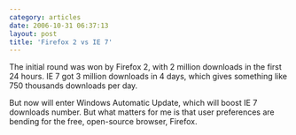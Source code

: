 ```yaml
---
category: articles
date: 2006-10-31 06:37:13
layout: post
title: 'Firefox 2 vs IE 7'
---
```


<p>The initial round was won by Firefox 2, with 2 million downloads in the first 24 hours. IE 7 got 3 million downloads in 4 days, which gives something like 750 thousands downloads per day.</p>

<p>But now will enter Windows Automatic Update, which will boost IE 7 downloads number. But what matters for me is that user preferences are bending for the free, open-source browser, Firefox.</p>
